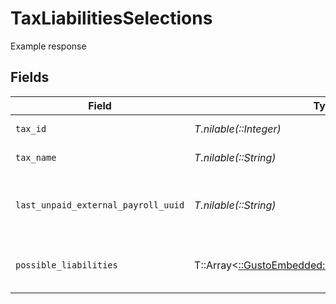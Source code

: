 # TaxLiabilitiesSelections

Example response


## Fields

| Field                                                                                                | Type                                                                                                 | Required                                                                                             | Description                                                                                          |
| ---------------------------------------------------------------------------------------------------- | ---------------------------------------------------------------------------------------------------- | ---------------------------------------------------------------------------------------------------- | ---------------------------------------------------------------------------------------------------- |
| `tax_id`                                                                                             | *T.nilable(::Integer)*                                                                               | :heavy_minus_sign:                                                                                   | The ID of the tax.                                                                                   |
| `tax_name`                                                                                           | *T.nilable(::String)*                                                                                | :heavy_minus_sign:                                                                                   | The name of the tax.                                                                                 |
| `last_unpaid_external_payroll_uuid`                                                                  | *T.nilable(::String)*                                                                                | :heavy_minus_sign:                                                                                   | The UUID of last unpaid external payroll.                                                            |
| `possible_liabilities`                                                                               | T::Array<[::GustoEmbedded::Shared::PossibleLiabilities](../../models/shared/possibleliabilities.md)> | :heavy_minus_sign:                                                                                   | Possible tax liabilities selections.                                                                 |